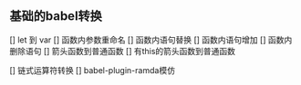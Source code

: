 ## 基础的babel转换
[] let 到 var
[] 函数内参数重命名
[] 函数内语句替换
[] 函数内语句增加
[] 函数内删除语句
[] 箭头函数到普通函数
[] 有this的箭头函数到普通函数


[] 链式运算符转换
[] babel-plugin-ramda模仿
